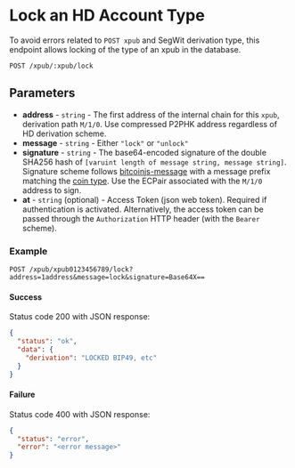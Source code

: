 # Lock an HD Account Type

To avoid errors related to `POST xpub` and SegWit derivation type, this endpoint allows locking of the type of an xpub in the database.

```
POST /xpub/:xpub/lock
```

## Parameters
* **address** - `string` - The first address of the internal chain for this `xpub`, derivation path `M/1/0`. Use compressed P2PHK address regardless of HD derivation scheme.
* **message** - `string` - Either `"lock"` or `"unlock"`
* **signature** - `string` - The base64-encoded signature of the double SHA256 hash of `[varuint length of message string, message string]`. Signature scheme follows [bitcoinjs-message](https://github.com/bitcoinjs/bitcoinjs-message/blob/master/index.js) with a message prefix matching the [coin type](https://github.com/bitcoinjs/bitcoinjs-lib/blob/v3.1.1/src/networks.js). Use the ECPair associated with the `M/1/0` address to sign.
* **at** - `string` (optional) - Access Token (json web token). Required if authentication is activated. Alternatively, the access token can be passed through the `Authorization` HTTP header (with the `Bearer` scheme).

### Example

```
POST /xpub/xpub0123456789/lock?address=1address&message=lock&signature=Base64X==
```

#### Success
Status code 200 with JSON response:
```json
{
  "status": "ok",
  "data": {
    "derivation": "LOCKED BIP49, etc"
  }
}
```

#### Failure
Status code 400 with JSON response:
```json
{
  "status": "error",
  "error": "<error message>"
}
```
